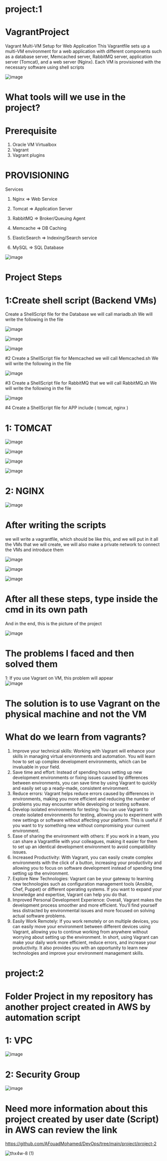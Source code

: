   # project:1
      
  # VagrantProject
Vagrant Multi-VM Setup for Web Application This Vagrantfile sets up a multi-VM environment for a web application with different components such as a database server, Memcached server, RabbitMQ server, application server (Tomcat), and a web server (Nginx). Each VM is provisioned with the necessary software using shell scripts


![image](https://github.com/user-attachments/assets/a0122911-9939-4531-964a-defa2fc9f2c5)


# What tools will we use in the project?

# Prerequisite
1. Oracle VM Virtualbox
2. Vagrant                                                                                                
3. Vagrant plugins

# PROVISIONING
Services
1. Nginx => Web Service
2. Tomcat => Application Server                                                                            

3. RabbitMQ => Broker/Queuing Agent
4. Memcache => DB Caching
5. ElasticSearch => Indexing/Search service
6. MySQL => SQL Database 

![image](https://github.com/user-attachments/assets/a4031b02-40c4-4d91-9aad-7565d6d3ac7d)

# Project Steps

# 1:Create shell script (Backend VMs) 
 Create a ShellScript file for the Database we will call mariadb.sh  We will write the following in the file 

![image](https://github.com/user-attachments/assets/069d7a26-b769-438d-a0bb-0daa7c5f0aa0)

![image](https://github.com/user-attachments/assets/f13facf4-6784-459f-8f16-6250e91e57f4)

![image](https://github.com/user-attachments/assets/9106d02b-b5c5-46ac-a797-a3aabd6c6391)


#2 Create a ShellScript file for Memcached we will call Memcached.sh  We will write the following in the file 

  ![image](https://github.com/user-attachments/assets/3c3e5102-c23b-4334-b893-befa45773ace)


#3 Create a ShellScript file for RabbitMQ  that we will call RabbitMQ.sh  We will write the following in the file 

![image](https://github.com/user-attachments/assets/14c2deae-c910-453c-a3b2-a8fa088a9233)


#4 Create a ShellScript file for APP  include ( tomcat, nginx )

# 1: TOMCAT

![image](https://github.com/user-attachments/assets/79fab7ca-679c-42e2-973d-155aa85eb74c)


![image](https://github.com/user-attachments/assets/ec062160-3fc3-4818-a280-a3163d61a173)


![image](https://github.com/user-attachments/assets/ae812301-50e4-4518-b4e9-c0fd00b13d91)


![image](https://github.com/user-attachments/assets/3375b7f6-78c0-45dd-8cde-2424b0b2692c)

# 2: NGINX 
![image](https://github.com/user-attachments/assets/45b333b8-8934-44c8-907e-bdd324c177a4)

# After writing the scripts
 we will write a vagrantfile, which should be like this, and we will put in it all the VMs that we will create, we will also make a private network to connect the VMs and introduce them 

 ![image](https://github.com/user-attachments/assets/31f873bf-9913-43f4-b71d-a03b8ede2cb9)

 
 ![image](https://github.com/user-attachments/assets/8af07c38-6f23-4e41-99c1-793ecde28ff2)

 ![image](https://github.com/user-attachments/assets/c59ee219-e8b8-4573-a174-2bf8496ef1ca)

 # After all these steps, type inside the cmd in its own path 


 And in the end, this is the picture of the project 

![image](https://github.com/user-attachments/assets/d0e29e05-a444-4c23-9757-c3f63a38e0d8)


# The problems I faced and then solved them 

1: If you use Vagrant on VM, this problem will appear  
![image](https://github.com/user-attachments/assets/78fdbc3a-4785-41a3-8fa9-4ea4ab02f786)

# The solution is to use Vagrant on the physical machine and not the VM 
# What do we learn from vagrants?
1. Improve your technical skills:
Working with Vagrant will enhance your skills in managing virtual environments and automation. You will learn how to set up complex development environments, which can be invaluable in your field.
2. Save time and effort:
Instead of spending hours setting up new development environments or fixing issues caused by differences between environments, you can save time by using Vagrant to quickly and easily set up a ready-made, consistent environment.
3. Reduce errors:
Vagrant helps reduce errors caused by differences in environments, making you more efficient and reducing the number of problems you may encounter while developing or testing software.
4. Develop isolated environments for testing:
You can use Vagrant to create isolated environments for testing, allowing you to experiment with new settings or software without affecting your platform. This is useful if you want to try something new without compromising your current environment.
5. Ease of sharing the environment with others:
If you work in a team, you can share a Vagrantfile with your colleagues, making it easier for them to set up an identical development environment to avoid compatibility issues.
6. Increased Productivity:
With Vagrant, you can easily create complex environments with the click of a button, increasing your productivity and allowing you to focus on software development instead of spending time setting up the environment.
7. Explore New Technologies:
Vagrant can be your gateway to learning new technologies such as configuration management tools (Ansible, Chef, Puppet) or different operating systems. If you want to expand your knowledge and expertise, Vagrant can help you do that.
8. Improved Personal Development Experience:
Overall, Vagrant makes the development process smoother and more efficient. You’ll find yourself less distracted by environmental issues and more focused on solving actual software problems.
9. Easily Work Remotely:
If you work remotely or on multiple devices, you can easily move your environment between different devices using Vagrant, allowing you to continue working from anywhere without worrying about setting up the environment.
In short, using Vagrant can make your daily work more efficient, reduce errors, and increase your productivity. It also provides you with an opportunity to learn new technologies and improve your environment management skills.


  # project:2
                                                                                                              

# Folder Project in my repository  has another project created  in AWS by automation script 

# 1: VPC
![image](https://github.com/user-attachments/assets/a4e8fff2-68ba-441c-8554-ef98e3769d84)

# 2: Security Group 
![image](https://github.com/user-attachments/assets/f6029778-8059-4811-a9f0-ebf56a8374d4)



#  Need more  information about this project created by user date (Script) in AWS can review the link 

https://github.com/AFouadMohamed/DevOps/tree/main/project/project-2




![thx4w-8 (1)](https://github.com/user-attachments/assets/469311fb-d559-44c1-a2a3-3563a7f7dfca)


 


 







